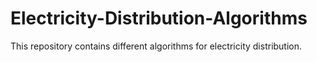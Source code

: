# Electricity-Distribution-Algorithms
This repository contains different algorithms for electricity distribution.
